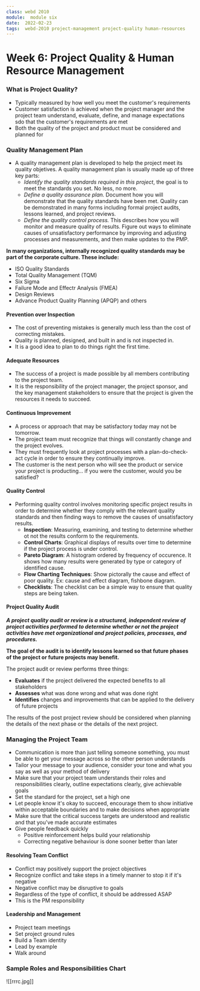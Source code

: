 ```yaml
---
class: webd 2010
module:  module six
date:  2022-02-23
tags:  webd-2010 project-management project-quality human-resources
---
```


# Week 6: Project Quality & Human Resource Management

### What is Project Quality?
- Typically measured by how well you meet the customer's requirements
- Customer satisfaction is achieved when the project manager and the project team understand, evaluate, define, and manage expectations sdo that the customer's requirements are met
- Both the quality of the project and product must be considered and planned for

### Quality Management Plan
- A quality management plan is developed to help the project meet its quality objetives. A quality management plan is usually made up of three key parts:
	- *Identify the quality standards required in this project*, the goal is to meet the standards you set. No less, no more.
	- *Define a quality assurance plan.* Document how you will demonstrate that the quality standards have been met. Quality can be demonstrated in many forms including formal project audits, lessons learned, and project reviews.
	- *Define the quality control process.* This describes how you will monitor and measure quality of results. Figure out ways to eliminate causes of unsatisfactory performance by improving and adjusting processes and measurements, and then make updates to the PMP.

**In many organizations, internally recognized quality standards may be part of the corporate culture. These include:**
- ISO Quality Standards
- Total Quality Management (TQM)
- Six Sigma
- Failure Mode and Effectr Analysis (FMEA)
- Design Reviews
- Advance Product Quality Planning (APQP) and others

#### Prevention over Inspection
- The cost of preventing mistakes is generally much less than the cost of correcting mistakes.
- Quality is planned, designed, and built in and is not inspected in.
- It is a good idea to plan to do things right the first time.

#### Adequate Resources
- The success of a project is made possible by all members contributing to the project team.
- It is the responsibility of the project manager, the project sponsor, and the key management stakeholders to ensure that the project is given the resources it needs to succeed.

#### Continuous Improvement
- A process or approach that may be satisfactory today may not be tomorrow.
- The project team must recognize that things will constantly change and the project evolves.
- They must frequently look at project processes with a plan-do-check-act cycle in order to ensure they continually improve.
- The customer is the next person who will see the product or service your project is producting... if you were the customer, would you be satisfied?

#### Quality Control
- Performing quality control involves monitoring specific project results in order to determine whether they comply with the relevant quality standards and then finding ways to remove the causes of unsatisfactory results.
	- **Inspection**: Measuring, examining, and testing to determine whether ot not the results conform to the requirements.
	- **Control Charts**: Graphical displays of results over time to determine if the project process is under control.
	- **Pareto Diagram**: A histogram ordered by frequency of occurence. It shows how many results were generated by type or category of identified cause.
	- **Flow Charting Techniques**: Show pictorally the cause and effect of poor quality. Ex: cause and effect diagram, fishbone diagram.
	- **Checklists**: The checklist can be a simple way to ensure that quality steps are being taken.

#### Project Quality Audit
***A project quality audit or review is a structured, independent review of project activities performed to determine whether or not the project activities have met organizational and project policies, processes, and procedures.***

**The goal of the audit is to identify lessons learned so that future phases of the project or future projects may benefit.**

The project audit or review performs three things:
- **Evaluates** if the project delivered the expected benefits to all stakeholders
- **Assesses** what was done wrong and what was done right
- **Identifies** changes and improvements that can be applied to the delivery of future projects

The results of the post project review should be considered when planning the details of the next phase or the details of the next project.


### Managing the Project Team
- Communication is more than just telling someone something, you must be able to get your message across so the other person understands
- Tailor your message to your audience, consider your tone and what you say as well as your method of delivery
- Make sure that your project team understands their roles and responsibilities clearly, outline expectations clearly, give achievable goals
- Set the standard for the project, set a high one
- Let people know it's okay to succeed, encourage them to show initiative within acceptable boundaries and to make decisions when appropriate
- Make sure that the critical success targets are understood and realistic and that you've made accurate estimates
- Give people feedback quickly
	- Positive reinforcement helps build your relationship
	- Correcting negative behaviour is done sooner better than later

#### Resolving Team Conflict
- Conflict may positively support the project objectives
- Recognize conflict and take steps in a timely manner to stop it if it's negative
- Negative conflict may be disruptive to goals
- Regardless of the type of conflict, it should be addressed ASAP
- This is the PM responsibility

#### Leadership and Management
- Project team meetings
- Set project ground rules
- Build a Team identity
- Lead by example
- Walk around

### Sample Roles and Responsibilities Chart

![[rrrc.jpg]]